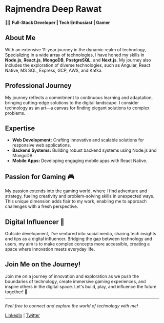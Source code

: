 # Rajmendra Deep Rawat

👨‍💻 **Full-Stack Developer | Tech Enthusiast | Gamer**

## About Me

With an extensive 11-year journey in the dynamic realm of technology, Specializing in a wide array of technologies, I have honed my skills in **Node.js**, **React.js**, **MongoDB**, **PostgreSQL**, and **Next.js**. My journey also includes the exploration of diverse technologies, such as Angular, React Native, MS SQL, Express, GCP, AWS, and Kafka.

## Professional Journey

My journey reflects a commitment to continuous learning and adaptation, bringing cutting-edge solutions to the digital landscape. I consider technology as an art—a canvas for finding elegant solutions to complex problems.

## Expertise

- **Web Development:** Crafting innovative and scalable solutions for responsive web applications.
- **Backend Systems:** Building robust backend systems using Node.js and MongoDB.
- **Mobile Apps:** Developing engaging mobile apps with React Native.

## Passion for Gaming 🎮

My passion extends into the gaming world, where I find adventure and strategy, fueling creativity and problem-solving skills in unexpected ways. This unique dimension adds flair to my work, enabling me to approach challenges with a fresh perspective.

## Digital Influencer 📱

Outside development, I've ventured into social media, sharing tech insights and tips as a digital influencer. Bridging the gap between technology and users, my aim is to make complex concepts more accessible, creating a space where innovation meets everyday life.

## Join Me on the Journey!

Join me on a journey of innovation and exploration as we push the boundaries of technology, create immersive gaming experiences, and inspire others in the digital space. Let's build, play, and influence the future together! 🚀

---

*Feel free to connect and explore the world of technology with me!*

[LinkedIn](https://www.linkedin.com/in/rajmendra) | [Twitter](https://twitter.com/TechnoGrinder)
